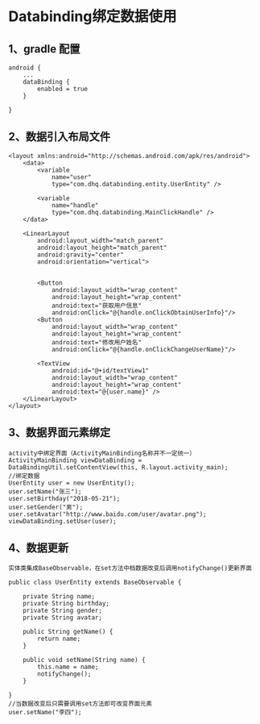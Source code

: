 # Databinding绑定数据使用

## 1、gradle 配置
    android {
        ...
        dataBinding {
            enabled = true
        }

    }
## 2、数据引入布局文件
    <layout xmlns:android="http://schemas.android.com/apk/res/android">
        <data>
            <variable
                name="user"
                type="com.dhq.databinding.entity.UserEntity" />

            <variable
                name="handle"
                type="com.dhq.databinding.MainClickHandle" />
        </data>

        <LinearLayout
            android:layout_width="match_parent"
            android:layout_height="match_parent"
            android:gravity="center"
            android:orientation="vertical">


            <Button
                android:layout_width="wrap_content"
                android:layout_height="wrap_content"
                android:text="获取用户信息"
                android:onClick="@{handle.onClickObtainUserInfo}"/>
            <Button
                android:layout_width="wrap_content"
                android:layout_height="wrap_content"
                android:text="修改用户姓名"
                android:onClick="@{handle.onClickChangeUserName}"/>

            <TextView
                android:id="@+id/textView1"
                android:layout_width="wrap_content"
                android:layout_height="wrap_content"
                android:text="@{user.name}" />
        </LinearLayout>
    </layout>

## 3、数据界面元素绑定

    activity中绑定界面（ActivityMainBinding名称并不一定统一）
    ActivityMainBinding viewDataBinding = DataBindingUtil.setContentView(this, R.layout.activity_main);
    //绑定数据
    UserEntity user = new UserEntity();
    user.setName("张三");
    user.setBirthday("2018-05-21");
    user.setGender("男");
    user.setAvatar("http://www.baidu.com/user/avatar.png");
    viewDataBinding.setUser(user);
## 4、数据更新

    实体类集成BaseObservable，在set方法中档数据改变后调用notifyChange()更新界面

    public class UserEntity extends BaseObservable {

        private String name;
        private String birthday;
        private String gender;
        private String avatar;

        public String getName() {
            return name;
        }

        public void setName(String name) {
            this.name = name;
            notifyChange();
        }

    }
    //当数据改变后只需要调用set方法即可改变界面元素
    user.setName("李四");

